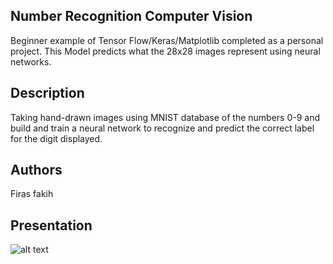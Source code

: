 ## Number Recognition Computer Vision
Beginner example of Tensor Flow/Keras/Matplotlib completed as a personal project.
This Model predicts what the 28x28 images represent using neural networks.

## Description

Taking hand-drawn images using MNIST database of the numbers 0-9 and build and train a neural network to recognize and predict the correct label for the digit displayed.

## Authors
Firas fakih

## Presentation
![alt text](https://www.oreilly.com/library/view/mastering-predictive-analytics/9781789617740/assets/29266a1b-4e37-493c-b841-555f004034c3.png)


